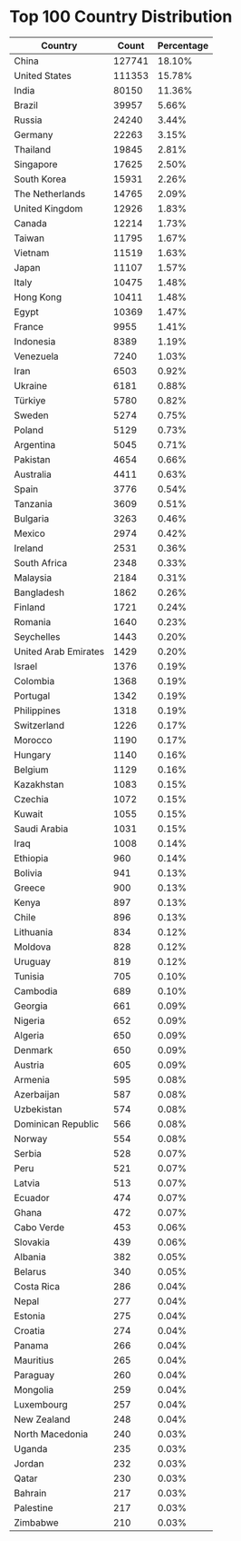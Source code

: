 # Top 100 Country Distribution
| Country | Count | Percentage |
|----|----|----|
| China | 127741 | 18.10% |
| United States | 111353 | 15.78% |
| India | 80150 | 11.36% |
| Brazil | 39957 | 5.66% |
| Russia | 24240 | 3.44% |
| Germany | 22263 | 3.15% |
| Thailand | 19845 | 2.81% |
| Singapore | 17625 | 2.50% |
| South Korea | 15931 | 2.26% |
| The Netherlands | 14765 | 2.09% |
| United Kingdom | 12926 | 1.83% |
| Canada | 12214 | 1.73% |
| Taiwan | 11795 | 1.67% |
| Vietnam | 11519 | 1.63% |
| Japan | 11107 | 1.57% |
| Italy | 10475 | 1.48% |
| Hong Kong | 10411 | 1.48% |
| Egypt | 10369 | 1.47% |
| France | 9955 | 1.41% |
| Indonesia | 8389 | 1.19% |
| Venezuela | 7240 | 1.03% |
| Iran | 6503 | 0.92% |
| Ukraine | 6181 | 0.88% |
| Türkiye | 5780 | 0.82% |
| Sweden | 5274 | 0.75% |
| Poland | 5129 | 0.73% |
| Argentina | 5045 | 0.71% |
| Pakistan | 4654 | 0.66% |
| Australia | 4411 | 0.63% |
| Spain | 3776 | 0.54% |
| Tanzania | 3609 | 0.51% |
| Bulgaria | 3263 | 0.46% |
| Mexico | 2974 | 0.42% |
| Ireland | 2531 | 0.36% |
| South Africa | 2348 | 0.33% |
| Malaysia | 2184 | 0.31% |
| Bangladesh | 1862 | 0.26% |
| Finland | 1721 | 0.24% |
| Romania | 1640 | 0.23% |
| Seychelles | 1443 | 0.20% |
| United Arab Emirates | 1429 | 0.20% |
| Israel | 1376 | 0.19% |
| Colombia | 1368 | 0.19% |
| Portugal | 1342 | 0.19% |
| Philippines | 1318 | 0.19% |
| Switzerland | 1226 | 0.17% |
| Morocco | 1190 | 0.17% |
| Hungary | 1140 | 0.16% |
| Belgium | 1129 | 0.16% |
| Kazakhstan | 1083 | 0.15% |
| Czechia | 1072 | 0.15% |
| Kuwait | 1055 | 0.15% |
| Saudi Arabia | 1031 | 0.15% |
| Iraq | 1008 | 0.14% |
| Ethiopia | 960 | 0.14% |
| Bolivia | 941 | 0.13% |
| Greece | 900 | 0.13% |
| Kenya | 897 | 0.13% |
| Chile | 896 | 0.13% |
| Lithuania | 834 | 0.12% |
| Moldova | 828 | 0.12% |
| Uruguay | 819 | 0.12% |
| Tunisia | 705 | 0.10% |
| Cambodia | 689 | 0.10% |
| Georgia | 661 | 0.09% |
| Nigeria | 652 | 0.09% |
| Algeria | 650 | 0.09% |
| Denmark | 650 | 0.09% |
| Austria | 605 | 0.09% |
| Armenia | 595 | 0.08% |
| Azerbaijan | 587 | 0.08% |
| Uzbekistan | 574 | 0.08% |
| Dominican Republic | 566 | 0.08% |
| Norway | 554 | 0.08% |
| Serbia | 528 | 0.07% |
| Peru | 521 | 0.07% |
| Latvia | 513 | 0.07% |
| Ecuador | 474 | 0.07% |
| Ghana | 472 | 0.07% |
| Cabo Verde | 453 | 0.06% |
| Slovakia | 439 | 0.06% |
| Albania | 382 | 0.05% |
| Belarus | 340 | 0.05% |
| Costa Rica | 286 | 0.04% |
| Nepal | 277 | 0.04% |
| Estonia | 275 | 0.04% |
| Croatia | 274 | 0.04% |
| Panama | 266 | 0.04% |
| Mauritius | 265 | 0.04% |
| Paraguay | 260 | 0.04% |
| Mongolia | 259 | 0.04% |
| Luxembourg | 257 | 0.04% |
| New Zealand | 248 | 0.04% |
| North Macedonia | 240 | 0.03% |
| Uganda | 235 | 0.03% |
| Jordan | 232 | 0.03% |
| Qatar | 230 | 0.03% |
| Bahrain | 217 | 0.03% |
| Palestine | 217 | 0.03% |
| Zimbabwe | 210 | 0.03% |
